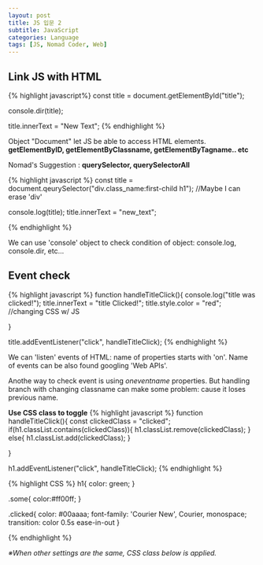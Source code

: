 ```yaml
---
layout: post
title: JS 입문 2
subtitle: JavaScript
categories: Language
tags: [JS, Nomad Coder, Web]
---
```




## Link JS with HTML


{% highlight javascript%}
const title = document.getElementById("title");

console.dir(title);

title.innerText = "New Text";
{% endhighlight %}

Object "Document" let JS be able to access HTML elements.  
**getElementByID, getElementByClassname, getElementByTagname.. etc**  

Nomad's Suggestion : **querySelector, querySelectorAll**

{% highlight javascript %}
const title = document.qeurySelector("div.class_name:first-child h1");
//Maybe I can erase 'div'

console.log(title);
title.innerText = "new_text";

{% endhighlight %}

We can use 'console' object to check condition of object: console.log, console.dir, etc...


## Event check

{% highlight javascript %}
function handleTitleClick(){
    console.log("title was clicked!");
    title.innerText = "title Clicked!";
    title.style.color = "red"; //changing CSS w/ JS
    
}


title.addEventListener("click", handleTitleClick);
{% endhighlight %}

We can 'listen' events of HTML: name of properties starts with 'on'. Name of events can be also found googling 'Web APIs'.

Anothe way to check event is using *oneventname* properties.
But handling branch with changing classname can make some problem: cause it loses previous name.

**Use CSS class to toggle**
{% highlight javascript %}
function handleTitleClick(){
    const clickedClass = "clicked";
    if(h1.classList.contains(clickedClass)){
        h1.classList.remove(clickedClass);
    }
    else{
        h1.classList.add(clickedClass);
    }
    
}


h1.addEventListener("click", handleTitleClick);
{% endhighlight %}

{% highlight CSS %}
h1{
    color: green;
}

.some{
    color:#ff00ff;
}

.clicked{
    color: #00aaaa;
    font-family: 'Courier New', Courier, monospace;
    transition: color 0.5s ease-in-out
}

{% endhighlight %}

*※When other settings are the same, CSS class below is applied.* 


